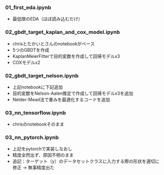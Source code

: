 ### 01_first_eda.ipynb
- 最低限のEDA（ほぼ読み込むだけ）

### 02_gbdt_target_kaplan_and_cox_model.ipynb
- chrisとたかいとさんのnotebookがベース
- 5つのGBDTを作成
- KaplanMeierFitterで目的変数を作成して回帰モデルx3
- COXモデルx2

### 02_gbdt_target_nelson.ipynb
- 上記notebookに下記追加
- 目的変数をNelson-Aalen推定で作成して回帰モデルx3を追加
- Nelder-Mead法で重みを最適化するコードを追加

### 03_nn_tensorflow.ipynb
- chrisのnotebookそのまま

### 03_nn_pytorch.ipynb
- 上記をpytorchで実装しなおし
- 精度全然出ず、原因不明のまま
- 追記：ターゲット（y）のデータセットクラスに入力する際の形状を適切に修正 → 無事精度出た

